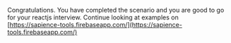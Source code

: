 Congratulations. You have completed the scenario and you are good to go for your reactjs interview. Continue looking at examples on [https://sapience-tools.firebaseapp.com/](https://sapience-tools.firebaseapp.com/)